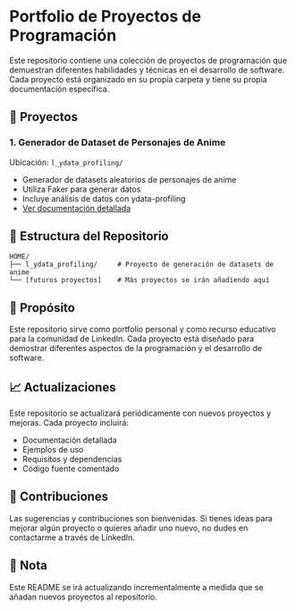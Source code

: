 # Portfolio de Proyectos de Programación

Este repositorio contiene una colección de proyectos de programación que demuestran diferentes habilidades y técnicas en el desarrollo de software. Cada proyecto está organizado en su propia carpeta y tiene su propia documentación específica.

## 🚀 Proyectos

### 1. Generador de Dataset de Personajes de Anime
Ubicación: `l_ydata_profiling/`
- Generador de datasets aleatorios de personajes de anime
- Utiliza Faker para generar datos
- Incluye análisis de datos con ydata-profiling
- [Ver documentación detallada](l_ydata_profiling/README.md)

## 📁 Estructura del Repositorio

```
HOME/
├── l_ydata_profiling/     # Proyecto de generación de datasets de anime
└── [futuros proyectos]    # Más proyectos se irán añadiendo aquí
```

## 🎯 Propósito

Este repositorio sirve como portfolio personal y como recurso educativo para la comunidad de LinkedIn. Cada proyecto está diseñado para demostrar diferentes aspectos de la programación y el desarrollo de software.

## 📈 Actualizaciones

Este repositorio se actualizará periódicamente con nuevos proyectos y mejoras. Cada proyecto incluirá:
- Documentación detallada
- Ejemplos de uso
- Requisitos y dependencias
- Código fuente comentado

## 🤝 Contribuciones

Las sugerencias y contribuciones son bienvenidas. Si tienes ideas para mejorar algún proyecto o quieres añadir uno nuevo, no dudes en contactarme a través de LinkedIn.

## 📝 Nota

Este README se irá actualizando incrementalmente a medida que se añadan nuevos proyectos al repositorio. 